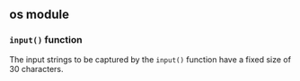 

## os module

### `input()` function

The input strings to be captured by the `input()` function have a fixed size of 30 characters.